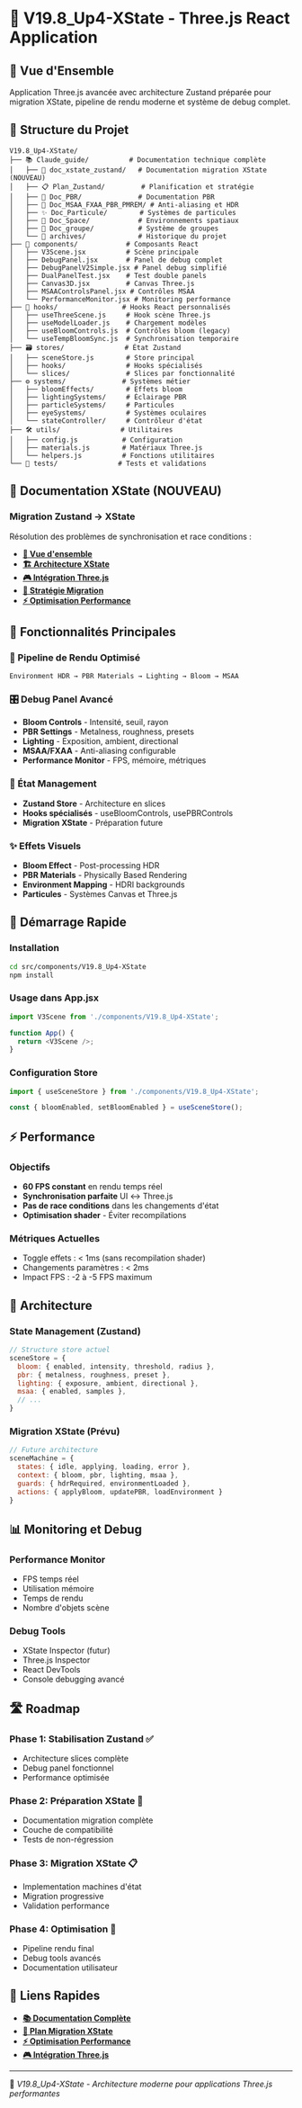 # 🚀 V19.8_Up4-XState - Three.js React Application

## 🎯 Vue d'Ensemble

Application Three.js avancée avec architecture Zustand préparée pour migration XState, pipeline de rendu moderne et système de debug complet.

## 📁 Structure du Projet

```
V19.8_Up4-XState/
├── 📚 Claude_guide/          # Documentation technique complète
│   ├── 🔄 doc_xstate_zustand/   # Documentation migration XState (NOUVEAU)
│   ├── 📋 Plan_Zustand/         # Planification et stratégie
│   ├── 🎨 Doc_PBR/              # Documentation PBR
│   ├── 🔧 Doc_MSAA_FXAA_PBR_PMREM/ # Anti-aliasing et HDR
│   ├── ✨ Doc_Particule/        # Systèmes de particules
│   ├── 🌌 Doc_Space/            # Environnements spatiaux
│   ├── 🔗 Doc_groupe/           # Système de groupes
│   └── 📜 archives/             # Historique du projet
├── 🧩 components/            # Composants React
│   ├── V3Scene.jsx          # Scène principale
│   ├── DebugPanel.jsx       # Panel de debug complet
│   ├── DebugPanelV2Simple.jsx # Panel debug simplifié
│   ├── DualPanelTest.jsx    # Test double panels
│   ├── Canvas3D.jsx         # Canvas Three.js
│   ├── MSAAControlsPanel.jsx # Contrôles MSAA
│   └── PerformanceMonitor.jsx # Monitoring performance
├── 🎣 hooks/                # Hooks React personnalisés
│   ├── useThreeScene.js     # Hook scène Three.js
│   ├── useModelLoader.js    # Chargement modèles
│   ├── useBloomControls.js  # Contrôles bloom (legacy)
│   └── useTempBloomSync.js  # Synchronisation temporaire
├── 🗃️ stores/               # État Zustand
│   ├── sceneStore.js        # Store principal
│   ├── hooks/               # Hooks spécialisés
│   └── slices/              # Slices par fonctionnalité
├── ⚙️ systems/              # Systèmes métier
│   ├── bloomEffects/        # Effets bloom
│   ├── lightingSystems/     # Éclairage PBR
│   ├── particleSystems/     # Particules
│   ├── eyeSystems/          # Systèmes oculaires
│   └── stateController/     # Contrôleur d'état
├── 🛠️ utils/               # Utilitaires
│   ├── config.js           # Configuration
│   ├── materials.js        # Matériaux Three.js
│   └── helpers.js          # Fonctions utilitaires
└── 🧪 tests/               # Tests et validations
```

## 🔄 Documentation XState (NOUVEAU)

### **Migration Zustand → XState**
Résolution des problèmes de synchronisation et race conditions :

- **[📖 Vue d'ensemble](./Claude_guide/doc_xstate_zustand/README.md)**
- **[🏗️ Architecture XState](./Claude_guide/doc_xstate_zustand/01_ARCHITECTURE_XSTATE.md)**
- **[🎮 Intégration Three.js](./Claude_guide/doc_xstate_zustand/02_INTEGRATION_THREEJS.md)**
- **[🔄 Stratégie Migration](./Claude_guide/doc_xstate_zustand/04_MIGRATION_STRATEGY.md)**
- **[⚡ Optimisation Performance](./Claude_guide/doc_xstate_zustand/07_PERFORMANCE_OPTIMIZATION.md)**

## 🎯 Fonctionnalités Principales

### **🎨 Pipeline de Rendu Optimisé**
```
Environment HDR → PBR Materials → Lighting → Bloom → MSAA
```

### **🎛️ Debug Panel Avancé**
- **Bloom Controls** - Intensité, seuil, rayon
- **PBR Settings** - Metalness, roughness, presets
- **Lighting** - Exposition, ambient, directional
- **MSAA/FXAA** - Anti-aliasing configurable
- **Performance Monitor** - FPS, mémoire, métriques

### **🔧 État Management**
- **Zustand Store** - Architecture en slices
- **Hooks spécialisés** - useBloomControls, usePBRControls
- **Migration XState** - Préparation future

### **✨ Effets Visuels**
- **Bloom Effect** - Post-processing HDR
- **PBR Materials** - Physically Based Rendering
- **Environment Mapping** - HDRI backgrounds
- **Particules** - Systèmes Canvas et Three.js

## 🚀 Démarrage Rapide

### **Installation**
```bash
cd src/components/V19.8_Up4-XState
npm install
```

### **Usage dans App.jsx**
```javascript
import V3Scene from './components/V19.8_Up4-XState';

function App() {
  return <V3Scene />;
}
```

### **Configuration Store**
```javascript
import { useSceneStore } from './components/V19.8_Up4-XState';

const { bloomEnabled, setBloomEnabled } = useSceneStore();
```

## ⚡ Performance

### **Objectifs**
- **60 FPS constant** en rendu temps réel
- **Synchronisation parfaite** UI ↔ Three.js
- **Pas de race conditions** dans les changements d'état
- **Optimisation shader** - Éviter recompilations

### **Métriques Actuelles**
- Toggle effets : < 1ms (sans recompilation shader)
- Changements paramètres : < 2ms
- Impact FPS : -2 à -5 FPS maximum

## 🔧 Architecture

### **State Management (Zustand)**
```javascript
// Structure store actuel
sceneStore = {
  bloom: { enabled, intensity, threshold, radius },
  pbr: { metalness, roughness, preset },
  lighting: { exposure, ambient, directional },
  msaa: { enabled, samples },
  // ...
}
```

### **Migration XState (Prévu)**
```javascript
// Future architecture
sceneMachine = {
  states: { idle, applying, loading, error },
  context: { bloom, pbr, lighting, msaa },
  guards: { hdrRequired, environmentLoaded },
  actions: { applyBloom, updatePBR, loadEnvironment }
}
```

## 📊 Monitoring et Debug

### **Performance Monitor**
- FPS temps réel
- Utilisation mémoire
- Temps de rendu
- Nombre d'objets scène

### **Debug Tools**
- XState Inspector (futur)
- Three.js Inspector
- React DevTools
- Console debugging avancé

## 🛣️ Roadmap

### **Phase 1: Stabilisation Zustand** ✅
- Architecture slices complète
- Debug panel fonctionnel
- Performance optimisée

### **Phase 2: Préparation XState** 🔄
- Documentation migration complète
- Couche de compatibilité
- Tests de non-régression

### **Phase 3: Migration XState** 📋
- Implementation machines d'état
- Migration progressive
- Validation performance

### **Phase 4: Optimisation** 🎯
- Pipeline rendu final
- Debug tools avancés
- Documentation utilisateur

## 🔗 Liens Rapides

- **[📚 Documentation Complète](./Claude_guide/README.md)**
- **[🔄 Plan Migration XState](./Claude_guide/Plan_Zustand/00_NOUVEAU_PLAN_V19_8_REALISTE.md)**
- **[⚡ Optimisation Performance](./Claude_guide/doc_xstate_zustand/07_PERFORMANCE_OPTIMIZATION.md)**
- **[🎮 Intégration Three.js](./Claude_guide/doc_xstate_zustand/02_INTEGRATION_THREEJS.md)**

---

🤖 *V19.8_Up4-XState - Architecture moderne pour applications Three.js performantes*